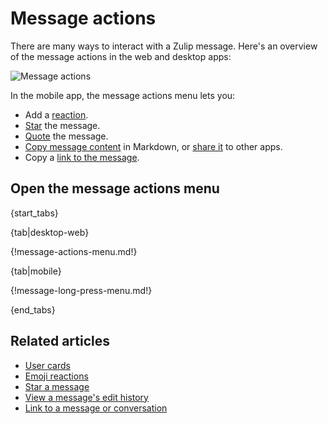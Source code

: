# Message actions

There are many ways to interact with a Zulip message. Here's an overview of the
message actions in the web and desktop apps:

![Message actions](/static/images/help/message-actions.png)

In the mobile app, the message actions menu lets you:

- Add a [reaction](/help/emoji-reactions).
- [Star](/help/star-a-message) the message.
- [Quote](/help/quote-or-forward-a-message) the message.
- [Copy message
  content](/help/view-the-markdown-source-of-a-message#copy-message-content) in
  Markdown, or [share
  it](/help/view-the-markdown-source-of-a-message#share-message-content) to
  other apps.
- Copy a [link to the
  message](/help/link-to-a-message-or-conversation#get-a-link-to-a-specific-message).

## Open the message actions menu

{start_tabs}

{tab|desktop-web}

{!message-actions-menu.md!}

{tab|mobile}

{!message-long-press-menu.md!}

{end_tabs}

## Related articles
* [User cards](/help/user-cards)
* [Emoji reactions](/help/emoji-reactions)
* [Star a message](/help/star-a-message)
* [View a message's edit history](/help/view-a-messages-edit-history)
* [Link to a message or conversation](/help/link-to-a-message-or-conversation)
